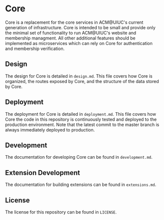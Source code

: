 # Core
Core is a replacement for the core services in ACM@UIUC's current generation of infrastructure. Core is intended to be small and provide only the minimal set of functionality to run ACM@UIUC's website and membership managment. All other additional features should be implemented as microservices which can rely on Core for authentication and membership verification.

## Design
The design for Core is detailed in `design.md`. This file covers how Core is organized, the routes exposed by Core, and the structure of the data stored by Core.

## Deployment
The deployment for Core is detailed in `deployment.md`. This file covers how Core the code in this repository is continuously tested and deployed to the production environment. Note that the latest commit to the master branch is always immediately deployed to production.

## Development
The documentation for developing Core can be found in `development.md`.

## Extension Development
The documentation for building extensions can be found in `extensions.md`.

## License
The license for this repository can be found in `LICENSE`.
